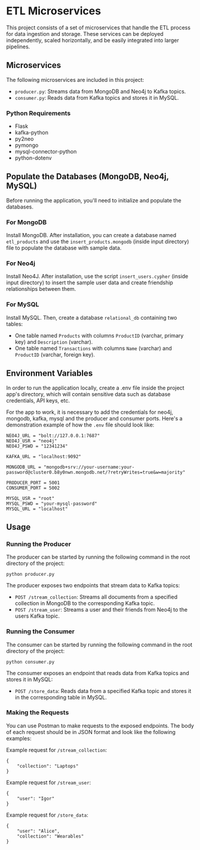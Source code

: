 # ETL Microservices

This project consists of a set of microservices that handle the ETL process for data ingestion and storage. These services can be deployed independently, scaled horizontally, and be easily integrated into larger pipelines.

## Microservices

The following microservices are included in this project:

- `producer.py`: Streams data from MongoDB and Neo4j to Kafka topics.
- `consumer.py`: Reads data from Kafka topics and stores it in MySQL.

### Python Requirements

- Flask
- kafka-python
- py2neo
- pymongo
- mysql-connector-python
- python-dotenv

## Populate the Databases (MongoDB, Neo4j, MySQL)

Before running the application, you'll need to initialize and populate the databases.

### For MongoDB

Install MongoDB. After installation, you can create a database named `etl_products` and use the `insert_products.mongodb` (inside input directory) file to populate the database with sample data.

### For Neo4j

Install Neo4J. After installation, use the script `insert_users.cypher` (inside input directory) to insert the sample user data and create friendship relationships between them.

### For MySQL

Install MySQL. Then, create a database `relational_db` containing two tables:

- One table named `Products` with columns `ProductID` (varchar, primary key) and `Description` (varchar).
- One table named `Transactions` with columns `Name` (varchar) and `ProductID` (varchar, foreign key).

## Environment Variables

In order to run the application locally, create a .env file inside the project app's directory, which will contain sensitive data such as database credentials, API keys, etc.

For the app to work, it is necessary to add the credentials for neo4j, mongodb, kafka, mysql and the producer and consumer ports. Here's a demonstration example of how the `.env` file should look like:

```
NEO4J_URL = "bolt://127.0.0.1:7687"
NEO4J_USR = "neo4j"
NEO4J_PSWD = "12341234"

KAFKA_URL = "localhost:9092"

MONGODB_URL = "mongodb+srv://your-username:your-password@cluster0.b8y0nwn.mongodb.net/?retryWrites=true&w=majority"

PRODUCER_PORT = 5001
CONSUMER_PORT = 5002

MYSQL_USR = "root"
MYSQL_PSWD = "your-mysql-password"
MYSQL_URL = "localhost"
```

## Usage

### Running the Producer

The producer can be started by running the following command in the root directory of the project:

```
python producer.py
```

The producer exposes two endpoints that stream data to Kafka topics:

- `POST /stream_collection`: Streams all documents from a specified collection in MongoDB to the corresponding Kafka topic.
- `POST /stream_user`: Streams a user and their friends from Neo4j to the users Kafka topic.

### Running the Consumer

The consumer can be started by running the following command in the root directory of the project:

```
python consumer.py
```

The consumer exposes an endpoint that reads data from Kafka topics and stores it in MySQL:

- `POST /store_data`: Reads data from a specified Kafka topic and stores it in the corresponding table in MySQL.

### Making the Requests

You can use Postman to make requests to the exposed endpoints. The body of each request should be in JSON format and look like the following examples:

Example request for `/stream_collection`:

```
{
    "collection": "Laptops"
}
```

Example request for `/stream_user`:

```
{
    "user": "Igor"
}
```

Example request for `/store_data`:

```
{
    "user": "Alice",
    "collection": "Wearables"
}
```
